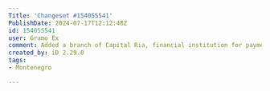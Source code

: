 ```yaml
---
Title: 'Changeset #154055541'
PublishDate: 2024-07-17T12:12:48Z
id: 154055541
user: Gramo Ex
comment: Added a branch of Capital Ria, financial institution for payments and transfers.
created_by: iD 2.29.0
tags:
- Montenegro

---
```


